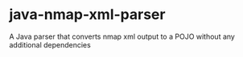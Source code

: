 # java-nmap-xml-parser
A Java parser that converts nmap xml output to a POJO without any additional dependencies
